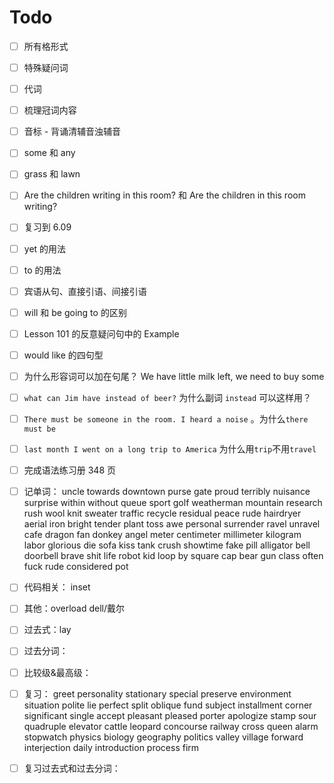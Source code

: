 # Todo

- [ ] 所有格形式

- [ ] 特殊疑问词

- [ ] 代词

- [ ] 梳理冠词内容

- [ ] 音标 - 背诵清辅音浊辅音

- [ ] some 和 any

- [ ] grass 和 lawn

- [ ] Are the children writing in this room? 和 Are the children in this room writing?

- [ ] 复习到 6.09

- [ ] yet 的用法

- [ ] to 的用法

- [ ] 宾语从句、直接引语、间接引语

- [ ] will 和 be going to 的区别

- [ ] Lesson 101 的反意疑问句中的 Example

- [ ] would like 的四句型

- [ ] 为什么形容词可以加在句尾？ We have little milk left, we need to buy some

- [ ] `what can Jim have instead of beer?` 为什么副词 `instead` 可以这样用？

- [ ] `There must be someone in the room. I heard a noise` 。为什么`there must be`

- [ ] `last month I went on a long trip to America` 为什么用`trip`不用`travel`

- [ ] 完成语法练习册 348 页

- [ ] 记单词： uncle towards downtown purse gate proud terribly nuisance surprise within without queue sport golf weatherman mountain research rush wool knit sweater traffic recycle residual peace rude hairdryer aerial iron bright tender plant toss awe personal surrender ravel unravel cafe dragon fan donkey angel meter centimeter millimeter kilogram labor glorious die sofa kiss tank crush showtime fake pill alligator bell doorbell brave shit life robot kid loop by square cap bear gun class often fuck rude considered pot

- [ ] 代码相关： inset

- [ ] 其他：overload dell/戴尔

- [ ] 过去式：lay

- [ ] 过去分词：

- [ ] 比较级&最高级：

- [ ] 复习： greet personality stationary special preserve environment situation polite lie perfect split oblique fund subject installment corner significant single accept pleasant pleased porter apologize stamp sour quadruple elevator cattle leopard concourse railway cross queen alarm stopwatch physics biology geography politics valley village forward interjection daily introduction process firm

- [ ] 复习过去式和过去分词：
